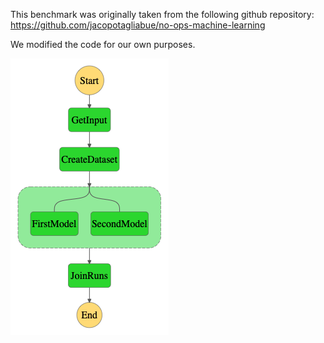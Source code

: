 This benchmark was originally taken from the following github repository: https://github.com/jacopotagliabue/no-ops-machine-learning 

We modified the code for our own purposes.

<img src="stepfunctions_graph.png"
     style="float: center;" />


